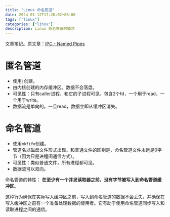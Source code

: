```yaml
---
title: "Linux 命名管道"
date: 2024-01-12T17:26:02+08:00
tags: ["linux"]
categories: ["linux"]
description: Linux 命名管道的概念
---
```


文章笔记。原文章：[IPC - Named Pipes](https://goodyduru.github.io/os/2023/09/26/ipc-named-pipes.html)

# 匿名管道

- 使用`|`创建。
- 由内核创建的内存缓冲区。数据不会落盘。
- 可见性：只有caller进程，和它的子进程可见。包含2个fd，一个用于read，一个用于write。
- 数据流是单向的。一旦read，数据立即从缓冲区消失。


# 命名管道

- 使用`mkfifo`创建。
- 管道名以磁盘文件形式出现。和普通文件的区别是，命名管道文件永远是0字节（因为只是进程间通信方式）。
- 可见性：类似普通文件，所有进程都可见。
- 数据流可以双向。

命名管道的特性：
**在至少有一个并发读取器之前，没有字节被写入到命名管道缓冲区**。

这种行为确保在实际写入缓冲区之前，写入到命名管道的数据不会丢失，并确保在写入缓冲区之前有一个准备处理数据的使用者。它有助于使用命名管道同步写入和读取进程之间的通信。
